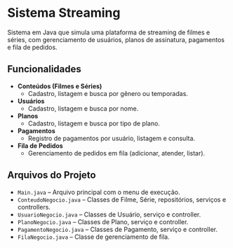 # Sistema Streaming

Sistema em Java que simula uma plataforma de streaming de filmes e séries, com gerenciamento de usuários, planos de assinatura, pagamentos e fila de pedidos.

## **Funcionalidades**

- **Conteúdos (Filmes e Séries)**
  - Cadastro, listagem e busca por gênero ou temporadas.
- **Usuários**
  - Cadastro, listagem e busca por nome.
- **Planos**
  - Cadastro, listagem e busca por tipo de plano.
- **Pagamentos**
  - Registro de pagamentos por usuário, listagem e consulta.
- **Fila de Pedidos**
  - Gerenciamento de pedidos em fila (adicionar, atender, listar).

## **Arquivos do Projeto**

- `Main.java` – Arquivo principal com o menu de execução.
- `ConteudoNegocio.java` – Classes de Filme, Série, repositórios, serviços e controllers.
- `UsuarioNegocio.java` – Classes de Usuário, serviço e controller.
- `PlanoNegocio.java` – Classes de Plano, serviço e controller.
- `PagamentoNegocio.java` – Classes de Pagamento, serviço e controller.
- `FilaNegocio.java` – Classe de gerenciamento de fila.

